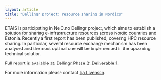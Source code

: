 ```yaml
---
layout: article
title: "Dellingr project: resource sharing in Nordics"
---
```


ETAIS is participating in NeIC.no Dellingr project, which aims to establish a solution for sharing e-infrastructure resources across Nordic countries and Estonia.
Recently a first report has been published, covering HPC resource sharing. In particular, several resource exchange mechanism has been analysed and the most optimal one will
be implemented in the upcoming technical solution.

Full report is available at: <a href="https://wiki.neic.no/w/ext/img_auth.php/f/f1/Dellingr-DO1-final.pdf">Dellingr Phase 2: Deliverable 1</a>.

For more information please contact <a href="mailto:ilja@etais.ee">Ilja Livenson</a>.
